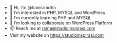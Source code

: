 - 👋 Hi, I’m @hamsrmdhn
- 👀 I’m interested in PHP, MYSQL and WordPress
- 🌱 I’m currently learning PHP and MYSQL
- 💞️ I’m looking to collaborate on WordPress Platform
- 📫 Reach me at rama@studioinspirasi.com
- Visit my website on https://studioinspirasi.com
